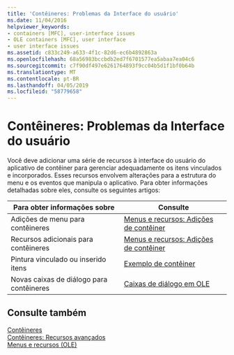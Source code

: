 ```yaml
---
title: 'Contêineres: Problemas da Interface do usuário'
ms.date: 11/04/2016
helpviewer_keywords:
- containers [MFC], user-interface issues
- OLE containers [MFC], user interface
- user interface issues
ms.assetid: c833c249-a633-4f1c-82d6-ec6b4892863a
ms.openlocfilehash: 68a56983bccbdb2ed7f6701577ea5abaa7ea04c6
ms.sourcegitcommit: c7f90df497e6261764893f9cc04b5d1f1bf0b64b
ms.translationtype: MT
ms.contentlocale: pt-BR
ms.lasthandoff: 04/05/2019
ms.locfileid: "58779658"
---
```

# <a name="containers-user-interface-issues"></a>Contêineres: Problemas da Interface do usuário

Você deve adicionar uma série de recursos à interface do usuário do aplicativo de contêiner para gerenciar adequadamente os itens vinculados e incorporados. Esses recursos envolvem alterações para a estrutura do menu e os eventos que manipula o aplicativo. Para obter informações detalhadas sobre eles, consulte os seguintes artigos:

|Para obter informações sobre|Consulte|
|------------------------|---------|
|Adições de menu para contêineres|[Menus e recursos: Adições de contêiner](../mfc/menus-and-resources-container-additions.md)|
|Recursos adicionais para contêineres|[Menus e recursos: Adições de contêiner](../mfc/menus-and-resources-container-additions.md)|
|Pintura vinculado ou inserido itens|[Exemplo de contêiner](../overview/visual-cpp-samples.md)|
|Novas caixas de diálogo para contêineres|[Caixas de diálogo em OLE](../mfc/dialog-boxes-in-ole.md)|

## <a name="see-also"></a>Consulte também

[Contêineres](../mfc/containers.md)<br/>
[Contêineres: Recursos avançados](../mfc/containers-advanced-features.md)<br/>
[Menus e recursos (OLE)](../mfc/menus-and-resources-ole.md)

